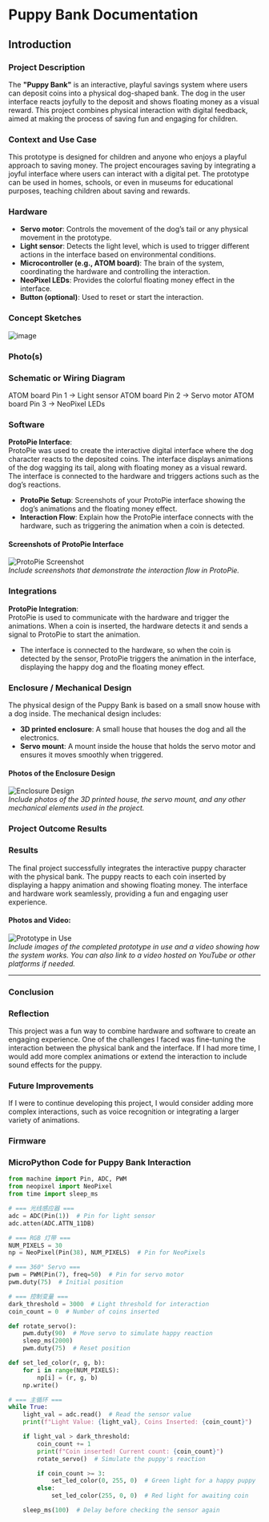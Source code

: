 # Puppy Bank Documentation

## Introduction

### Project Description
The **"Puppy Bank"** is an interactive, playful savings system where users can deposit coins into a physical dog-shaped bank. The dog in the user interface reacts joyfully to the deposit and shows floating money as a visual reward. This project combines physical interaction with digital feedback, aimed at making the process of saving fun and engaging for children.

### Context and Use Case
This prototype is designed for children and anyone who enjoys a playful approach to saving money. The project encourages saving by integrating a joyful interface where users can interact with a digital pet. The prototype can be used in homes, schools, or even in museums for educational purposes, teaching children about saving and rewards.

### Hardware
- **Servo motor**: Controls the movement of the dog’s tail or any physical movement in the prototype.
- **Light sensor**: Detects the light level, which is used to trigger different actions in the interface based on environmental conditions.
- **Microcontroller (e.g., ATOM board)**: The brain of the system, coordinating the hardware and controlling the interaction.
- **NeoPixel LEDs**: Provides the colorful floating money effect in the interface.
- **Button (optional)**: Used to reset or start the interaction.

### Concept Sketches
![image](https://github.com/user-attachments/assets/5e9b548f-4f93-4b7e-9a69-04ef01d63393)

### Photo(s)



### Schematic or Wiring Diagram
ATOM board Pin 1 → Light sensor
ATOM board Pin 2 → Servo motor
ATOM board Pin 3 → NeoPixel LEDs

### Software

**ProtoPie Interface**:  
ProtoPie was used to create the interactive digital interface where the dog character reacts to the deposited coins. The interface displays animations of the dog wagging its tail, along with floating money as a visual reward. The interface is connected to the hardware and triggers actions such as the dog’s reactions.

- **ProtoPie Setup**: Screenshots of your ProtoPie interface showing the dog’s animations and the floating money effect.
- **Interaction Flow**: Explain how the ProtoPie interface connects with the hardware, such as triggering the animation when a coin is detected.

#### Screenshots of ProtoPie Interface

![ProtoPie Screenshot](path/to/protopie_screenshot.jpg)  
_Include screenshots that demonstrate the interaction flow in ProtoPie._

### Integrations

**ProtoPie Integration**:  
ProtoPie is used to communicate with the hardware and trigger the animations. When a coin is inserted, the hardware detects it and sends a signal to ProtoPie to start the animation.

- The interface is connected to the hardware, so when the coin is detected by the sensor, ProtoPie triggers the animation in the interface, displaying the happy dog and the floating money effect.

### Enclosure / Mechanical Design

The physical design of the Puppy Bank is based on a small snow house with a dog inside. The mechanical design includes:

- **3D printed enclosure**: A small house that houses the dog and all the electronics.
- **Servo mount**: A mount inside the house that holds the servo motor and ensures it moves smoothly when triggered.

#### Photos of the Enclosure Design
![Enclosure Design](path/to/enclosure_design.jpg)  
_Include photos of the 3D printed house, the servo mount, and any other mechanical elements used in the project._

### Project Outcome Results

### Results  
The final project successfully integrates the interactive puppy character with the physical bank. The puppy reacts to each coin inserted by displaying a happy animation and showing floating money. The interface and hardware work seamlessly, providing a fun and engaging user experience.

#### Photos and Video:  
![Prototype in Use](path/to/prototype_in_use.jpg)  
_Include images of the completed prototype in use and a video showing how the system works. You can also link to a video hosted on YouTube or other platforms if needed._

---

### Conclusion

### Reflection  
This project was a fun way to combine hardware and software to create an engaging experience. One of the challenges I faced was fine-tuning the interaction between the physical bank and the interface. If I had more time, I would add more complex animations or extend the interaction to include sound effects for the puppy.

### Future Improvements  
If I were to continue developing this project, I would consider adding more complex interactions, such as voice recognition or integrating a larger variety of animations.


### Firmware

### MicroPython Code for Puppy Bank Interaction
```python
from machine import Pin, ADC, PWM
from neopixel import NeoPixel
from time import sleep_ms

# === 光线感应器 ===
adc = ADC(Pin(1))  # Pin for light sensor
adc.atten(ADC.ATTN_11DB)

# === RGB 灯带 ===
NUM_PIXELS = 30
np = NeoPixel(Pin(38), NUM_PIXELS)  # Pin for NeoPixels

# === 360° Servo ===
pwm = PWM(Pin(7), freq=50)  # Pin for servo motor
pwm.duty(75)  # Initial position

# === 控制变量 ===
dark_threshold = 3000  # Light threshold for interaction
coin_count = 0  # Number of coins inserted

def rotate_servo():
    pwm.duty(90)  # Move servo to simulate happy reaction
    sleep_ms(2000)
    pwm.duty(75)  # Reset position

def set_led_color(r, g, b):
    for i in range(NUM_PIXELS):
        np[i] = (r, g, b)
    np.write()

# === 主循环 ===
while True:
    light_val = adc.read()  # Read the sensor value
    print(f"Light Value: {light_val}, Coins Inserted: {coin_count}")

    if light_val > dark_threshold:
        coin_count += 1
        print(f"Coin inserted! Current count: {coin_count}")
        rotate_servo()  # Simulate the puppy's reaction

        if coin_count >= 3:
            set_led_color(0, 255, 0)  # Green light for a happy puppy
        else:
            set_led_color(255, 0, 0)  # Red light for awaiting coin

    sleep_ms(100)  # Delay before checking the sensor again


